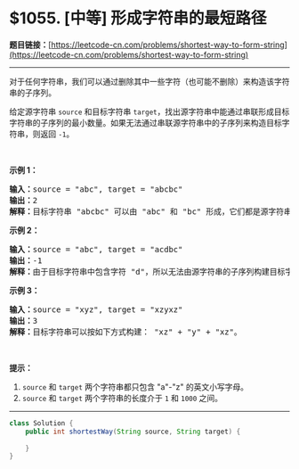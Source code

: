 # $1055. [中等] 形成字符串的最短路径

**题目链接：**[https://leetcode-cn.com/problems/shortest-way-to-form-string](https://leetcode-cn.com/problems/shortest-way-to-form-string)

---

<div class="content__1Y2H">
 <div class="notranslate">
  <p>对于任何字符串，我们可以通过删除其中一些字符（也可能不删除）来构造该字符串的子序列。</p> 
  <p>给定源字符串&nbsp;<code>source</code> 和目标字符串&nbsp;<code>target</code>，找出源字符串中能通过串联形成目标字符串的子序列的最小数量。如果无法通过串联源字符串中的子序列来构造目标字符串，则返回&nbsp;<code>-1</code>。</p> 
  <p>&nbsp;</p> 
  <p><strong>示例 1：</strong></p> 
  <pre class="language-text"><strong>输入：</strong>source = "abc", target = "abcbc"
<strong>输出：</strong>2
<strong>解释：</strong>目标字符串 "abcbc" 可以由 "abc" 和 "bc" 形成，它们都是源字符串 "abc" 的子序列。
</pre> 
  <p><strong>示例 2：</strong></p> 
  <pre class="language-text"><strong>输入：</strong>source = "abc", target = "acdbc"
<strong>输出：</strong>-1
<strong>解释：</strong>由于目标字符串中包含字符 "d"，所以无法由源字符串的子序列构建目标字符串。
</pre> 
  <p><strong>示例 3：</strong></p> 
  <pre class="language-text"><strong>输入：</strong>source = "xyz", target = "xzyxz"
<strong>输出：</strong>3
<strong>解释：</strong>目标字符串可以按如下方式构建： "xz" + "y" + "xz"。
</pre> 
  <p>&nbsp;</p> 
  <p><strong>提示：</strong></p> 
  <ol> 
   <li><code>source</code> 和&nbsp;<code>target</code>&nbsp;两个字符串都只包含&nbsp;"a"-"z"&nbsp;的英文小写字母。</li> 
   <li><code>source</code> 和&nbsp;<code>target</code>&nbsp;两个字符串的长度介于&nbsp;<code>1</code> 和&nbsp;<code>1000</code>&nbsp;之间。</li> 
  </ol> 
 </div>
</div>

---

```java
class Solution {
    public int shortestWay(String source, String target) {
        
    }
}
```